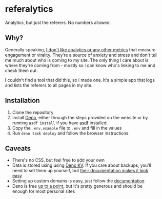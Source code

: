 # referalytics

Analytics, but just the referers. No numbers allowed.

## Why?

Generally speaking, [I don't like analytics or any other metrics](https://pcalv.es/reject-numbers-embrace-connections/) that measure engagement or virality. They're a source of anxiety and stress and don't tell me much about who is coming to my site. The only thing I care about is where they're coming from - mostly so I can know who's linking to me and check them out.

I couldn't find a tool that did this, so I made one. It's a simple app that logs and lists the referers to all pages in my site. 

## Installation
1. Clone the repository
2. Install [Deno](https://deno.land), either through the steps provided on the website or by running `asdf install` if you have [asdf](https://asdf-vm.com) installed.
3. Copy the `.env.example` file to `.env` and fill in the values
4. Run `deno task deploy` and follow the browser instructions

## Caveats

- There's no CSS, but feel free to add your own
- Data is stored using using [Deno KV](https://docs.deno.com/deploy/kv/manual/). If you care about backups, you'll need to set them up yourself, but [their documentation makes it look easy](https://docs.deno.com/deploy/kv/manual/backup)
- Setting up custom domains is easy, just follow the [documentation](https://docs.deno.com/deploy/manual/custom-domains)
- Deno is free [up to a point](https://deno.com/deploy/pricing), but it's pretty generous and should be enough for most personal sites
